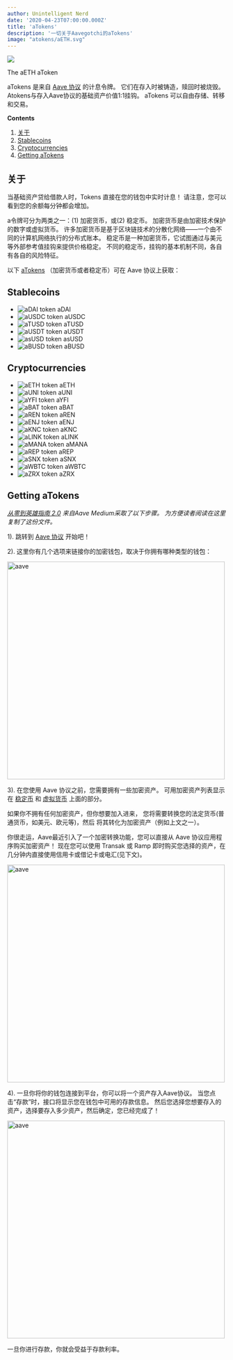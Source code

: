 ```yaml
---
author: Unintelligent Nerd
date: '2020-04-23T07:00:00.000Z'
title: 'aTokens'
description: '一切关于Aavegotchi的aTokens'
image: "atokens/aETH.svg"
---
```



<div class="headerImageContainer">
<img class="headerImage" src="/atokens/aETH.svg">
<p class="headerImageText">The aETH aToken</p>
</div>

aTokens 是来自 [Aave 协议](https://aave.com) 的计息令牌。 它们在存入时被铸造，赎回时被烧毁。 Atokens与存入Aave协议的基础资产价值1:1挂钩。 aTokens 可以自由存储、转移和交易。 

<div class="contentsBox">

**Contents**

<ol>
<li><a href=#introduction>关于</a></li>
<li><a href=#stablecoins>Stablecoins</a></li>
<li><a href=#cryptocurrencies>Cryptocurrencies</a></li>
<li><a href=#getting-atokens>Getting aTokens</a></li>
</ol>

</div>

## 关于

当基础资产贷给借款人时，Tokens 直接在您的钱包中实时计息！ 请注意，您可以看到您的余额每分钟都会增加。

a令牌可分为两类之一：(1) 加密货币，或(2) 稳定币。 加密货币是由加密技术保护的数字或虚拟货币。 许多加密货币是基于区块链技术的分散化网络——一个由不同的计算机网络执行的分布式账本。 稳定币是一种加密货币，它试图通过与美元等外部参考值挂钩来提供价格稳定。 不同的稳定币，挂钩的基本机制不同，各自有各自的风险特征。


以下 [aTokens](https://docs.aave.com/developers/deployed-contracts/deployed-contract-instances) （加密货币或者稳定币）可在 Aave 协议上获取：

## Stablecoins

* <img class="atoken" src="/atokens/aDAI.svg" alt = "aDAI token" /> aDAI
* <img class="atoken" src="/atokens/aUSDC.svg" alt = "aUSDC token" /> aUSDC
* <img class="atoken" src="/atokens/aTUSD.svg" alt = "aTUSD token" /> aTUSD
* <img class="atoken" src="/atokens/aUSDT.svg" alt = "aUSDT token" /> aUSDT
* <img class="atoken" src="/atokens/asUSD.svg" alt = "asUSD token" /> asUSD
* <img class="atoken" src="/atokens/aBUSD.svg" alt = "aBUSD token" /> aBUSD

## Cryptocurrencies

* <img class="atoken" src="/atokens/aETH.svg" alt = "aETH token" /> aETH
* <img class="atoken" src="/atokens/aUNI.svg" alt = "aUNI token" /> aUNI
* <img class="atoken" src="/atokens/aYFI.svg" alt = "aYFI token" /> aYFI
* <img class="atoken" src="/atokens/aBAT.svg" alt = "aBAT token" /> aBAT
* <img class="atoken" src="/atokens/aREN.svg" alt = "aREN token" /> aREN
* <img class="atoken" src="/atokens/aENJ.svg" alt = "aENJ token" /> aENJ
* <img class="atoken" src="/atokens/aKNC.svg" alt = "aKNC token" /> aKNC
* <img class="atoken" src="/atokens/aLINK.svg" alt = "aLINK token" /> aLINK
* <img class="atoken" src="/atokens/aMANA.svg" alt = "aMANA token" /> aMANA
* <img class="atoken" src="/atokens/aREP.svg" alt = "aREP token" /> aREP
* <img class="atoken" src="/atokens/aSNX.svg" alt = "aSNX token" /> aSNX
* <img class="atoken" src="/atokens/aWBTC.svg" alt = "aWBTC token" /> aWBTC
* <img class="atoken" src="/atokens/aZRX.svg" alt = "aZRX token" /> aZRX

## Getting aTokens

*<a href = "https://medium.com/aave/zero-to-hero-guide-2-0-dadce0f3e834">从零到英雄指南 2.0</a> 来自Aave Medium采取了以下步骤。 为方便读者阅读在这里复制了这份文件。*

1). 跳转到 <a href = "https://app.aave.com/">Aave 协议</a> 开始吧！

2). 这里你有几个选项来链接你的加密钱包，取决于你拥有哪种类型的钱包：

<img src = "/atokens/connect-your-wallet.png" alt = "aave" width = "500" />

3). 在您使用 Aave 协议之前，您需要拥有一些加密资产。 可用加密资产列表显示在 <a href=#stablecoins>稳定币</a> 和 <a href=#cryptocurrencies>虚拟货币</a> 上面的部分。

如果你不拥有任何加密资产，但你想要加入进来， 您将需要转换您的法定货币(普通货币，如美元、欧元等)，然后 将其转化为加密资产（例如上文之一）。

你很走运，Aave最近引入了一个加密转换功能，您可以直接从 Aave 协议应用程序购买加密资产！ 现在您可以使用 Transak 或 Ramp 即时购买您选择的资产，在几分钟内直接使用信用卡或借记卡或电汇(见下文)。

<img src = "/atokens/buy-with-fiat.png" alt = "aave" width = "500" />

4). 一旦你将你的钱包连接到平台，你可以将一个资产存入Aave协议。 当您点击“存款”时，接口将显示您在钱包中可用的存款信息。 然后您选择您想要存入的资产，选择要存入多少资产，然后确定，您已经完成了！

<img src = "/atokens/deposit.gif" alt = "aave" width = "500" />

一旦你进行存款，你就会受益于存款利率。
